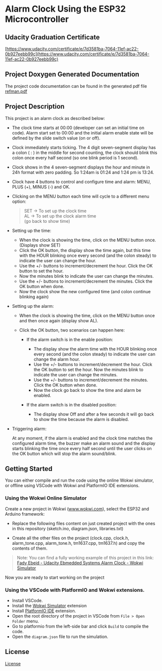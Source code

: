 # Alarm Clock Using the ESP32 Microcontroller

## Udacity Graduation Certificate
[https://www.udacity.com/certificate/e/7d3581ba-7064-11ef-ac22-0b927eebb99c](https://www.udacity.com/certificate/e/7d3581ba-7064-11ef-ac22-0b927eebb99c)

## Project Doxygen Generated Documentation
The project code documentation can be found in the generated pdf file [refman.pdf](./doxygen-docs/latex/refman.pdf)

## Project Description
This project is an alarm clock as described below:

- The clock time starts at 00:00 (developer can set an initial time on code). Alarm start set to 00:00 and the initial alarm enable state will be defined by the slide switch value (on or off).

- Clock immediately starts ticking. The 4 digit seven-segment display has a colon ( : ) in the middle for second counting, the clock should blink this colon once every half second (so one blink period is 1 second). 

- Clock shows in the 4 seven-segment displays the hour and minute in 24h format with zero padding. So 1:24am is 01:24 and 1:24 pm is 13:24.

- Clock have 4 buttons to control and configure time and alarm: MENU, PLUS (+), MINUS (-) and OK. 

- Clicking on the MENU button each time will cycle to a different menu option:
  > SET -> To set up the clock time  
  > AL -> To set up the clock alarm time  
  > (go back to show time) 

- Setting up the time:

    - When the clock is showing the time, click on the MENU button once. (Displays show SET)
    - Click the OK button, the display show the time again, but this time with the HOUR blinking once every second (and the colon steady) to indicate the user can change the hour.
    - Use the +/- buttons to increment/decrement the hour. Click the OK button to set the hour. 
    - Now the minutes blink to indicate the user can change the minutes. 
    - Use the +/- buttons to increment/decrement the minutes. Click the OK button when done.
    - Now the clock show the new configured time (and colon continue blinking again)

- Setting up the alarm:

    - When the clock is showing the time, click on the MENU button once and then once again (display show AL).

    - Click the OK button, two scenarios can happen here:

        - If the alarm switch is in the enable position:

            - The display show the alarm time with the HOUR blinking once every second (and the colon steady) to indicate the user can change the alarm hour.
            - Use the +/- buttons to increment/decrement the hour. Click the OK button to set the hour. 
            Now the minutes blink to indicate the user can change the minutes. 
            - Use the +/- buttons to increment/decrement the minutes. Click the OK button when done.
            - Now the clock go back to show the time and alarm be enabled.

        - If the alarm switch is in the disabled position:
            - The display show Off and after a few seconds it will go back to show the time because the alarm is disabled.

- Triggering alarm:

    At any moment, if the alarm is enabled and the clock time matches the configured alarm time, the buzzer make an alarm sound and the display starts blinking the time once every half second until the user clicks on the OK button which will stop the alarm sound/blink.


## Getting Started
You can either compile and run the code using the online Wokwi simulator, or offline using VSCode with Wokwi and PlatformIO IDE extensions.

### Using the Wokwi Online Simulator
Create a new project in Wokwi (www.wokwi.com), select the ESP32 and Arduino framework:

- Replace the following files content on just created project with the ones in this repository (sketch.ino, diagram.json, libraries.txt)

- Create all the other files on the project (clock.cpp, clock.h, alarm_tone.cpp, alarm_tone.h, tm1637.cpp, tm1637.h) and copy the contents of them.

> Note: You can find a fully working example of this project in this link: [Fady Ebeid - Udacity Ebmedded Systems Alarm Clock - Wokwi Simulator](https://wokwi.com/projects/415992680098658305) 

Now you are ready to start working on the project

### Using the VSCode with PlatformIO and Wokwi extensions.

- Install VSCode.
- Install the [Wokwi Simulator](https://marketplace.visualstudio.com/items?itemName=Wokwi.wokwi-vscode) extension
- Install [PlatformIO IDE](https://marketplace.visualstudio.com/items?itemName=platformio.platformio-ide) extension.
- Open the root directory of the project in VSCode from `File > Open Folder` menu.
- Go to platformio from the left-side bar and click `Build` to compile the code.
- Open the `diagram.json` file to run the simulation.

## License

[License](LICENSE.txt)

